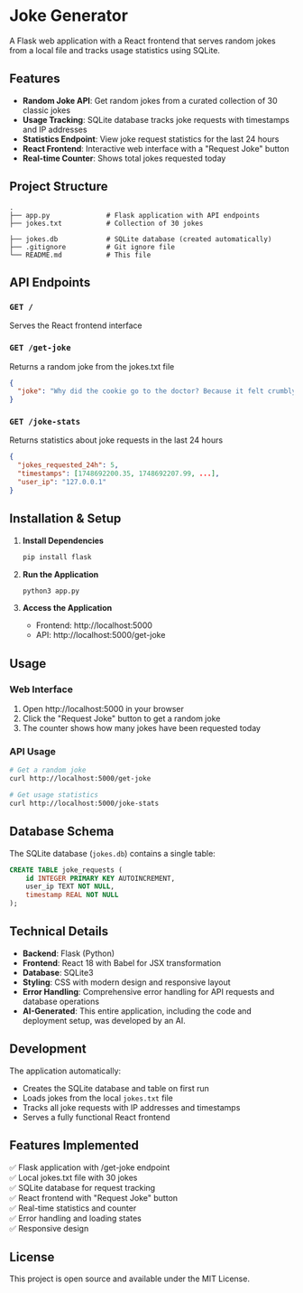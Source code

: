 # Joke Generator

A Flask web application with a React frontend that serves random jokes from a local file and tracks usage statistics using SQLite.

## Features

- **Random Joke API**: Get random jokes from a curated collection of 30 classic jokes
- **Usage Tracking**: SQLite database tracks joke requests with timestamps and IP addresses
- **Statistics Endpoint**: View joke request statistics for the last 24 hours
- **React Frontend**: Interactive web interface with a "Request Joke" button
- **Real-time Counter**: Shows total jokes requested today

## Project Structure

```
.
├── app.py              # Flask application with API endpoints
├── jokes.txt           # Collection of 30 jokes

├── jokes.db            # SQLite database (created automatically)
├── .gitignore          # Git ignore file
└── README.md           # This file
```

## API Endpoints

### `GET /`
Serves the React frontend interface

### `GET /get-joke`
Returns a random joke from the jokes.txt file
```json
{
  "joke": "Why did the cookie go to the doctor? Because it felt crumbly!"
}
```

### `GET /joke-stats`
Returns statistics about joke requests in the last 24 hours
```json
{
  "jokes_requested_24h": 5,
  "timestamps": [1748692200.35, 1748692207.99, ...],
  "user_ip": "127.0.0.1"
}
```

## Installation & Setup

1. **Install Dependencies**
   ```bash
   pip install flask
   ```

2. **Run the Application**
   ```bash
   python3 app.py
   ```

3. **Access the Application**
   - Frontend: http://localhost:5000
   - API: http://localhost:5000/get-joke

## Usage

### Web Interface
1. Open http://localhost:5000 in your browser
2. Click the "Request Joke" button to get a random joke
3. The counter shows how many jokes have been requested today

### API Usage
```bash
# Get a random joke
curl http://localhost:5000/get-joke

# Get usage statistics
curl http://localhost:5000/joke-stats
```



## Database Schema

The SQLite database (`jokes.db`) contains a single table:

```sql
CREATE TABLE joke_requests (
    id INTEGER PRIMARY KEY AUTOINCREMENT,
    user_ip TEXT NOT NULL,
    timestamp REAL NOT NULL
);
```

## Technical Details

- **Backend**: Flask (Python)
- **Frontend**: React 18 with Babel for JSX transformation
- **Database**: SQLite3
- **Styling**: CSS with modern design and responsive layout
- **Error Handling**: Comprehensive error handling for API requests and database operations
- **AI-Generated**: This entire application, including the code and deployment setup, was developed by an AI.

## Development

The application automatically:
- Creates the SQLite database and table on first run
- Loads jokes from the local `jokes.txt` file
- Tracks all joke requests with IP addresses and timestamps
- Serves a fully functional React frontend

## Features Implemented

✅ Flask application with /get-joke endpoint  
✅ Local jokes.txt file with 30 jokes  
✅ SQLite database for request tracking  
✅ React frontend with "Request Joke" button  
✅ Real-time statistics and counter  
✅ Error handling and loading states  
✅ Responsive design  
  

## License

This project is open source and available under the MIT License.